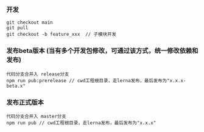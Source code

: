 ### 开发
```
git checkout main
git pull
git checkout -b feature_xxx  // 子模块开发
```

### 发布beta版本 (当有多个开发包修改，可通过该方式，统一修改依赖和发布)
```
代码分支合并入 release分支
npm run pub:prerelease // cwd工程根目录，走lerna发布，最后发布为"x.x.x-beta.x"
```

### 发布正式版本
```
代码分支合并入 master分支
npm run pub // cwd工程根目录，走lerna发布，最后发布为"x.x.x"
```
